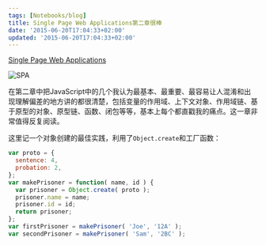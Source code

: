 ```yaml
---
tags: [Notebooks/blog]
title: Single Page Web Applications第二章很棒
date: '2015-06-20T17:04:33+02:00'
updated: '2015-06-20T17:04:33+02:00'
---
```


[Single Page Web Applications](http://www.amazon.com/Single-Page-Applications-end---end/dp/1617290750/ref=sr_1_1?ie=UTF8&qid=1434811679&sr=8-1&keywords=Single+Page+Web+Applications&pebp=1434811687611&perid=0QVGE5WWTYMDZNT4JG6C)

![SPA](http://ecx.images-amazon.com/images/I/51KT4qErFaL.jpg)

在第二章中把JavaScript中的几个我认为最基本、最重要、最容易让人混淆和出现理解偏差的地方讲的都很清楚，包括变量的作用域、上下文对象、作用域链、基于原型的对象、原型链、函数、闭包等等，基本上每个都直戳我的痛点。这一章非常值得反复阅读。

这里记一个对象创建的最佳实践，利用了`Object.create`和工厂函数：

```javascript
var proto = {
  sentence: 4,
  probation: 2,
};
var makePrisoner = function( name, id ) {
  var prisoner = Object.create( proto );
  prisoner.name = name;
  prisoner.id = id;
  return prisoner;
};
var firstPrisoner = makePrisoner( 'Joe', '12A' );
var secondPrisoner = makePrisoner( 'Sam', '2BC' );
```